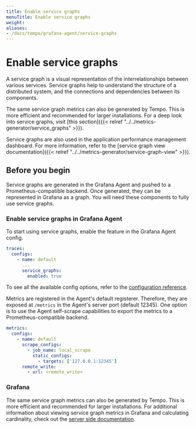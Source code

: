 ```yaml
---
title: Enable service graphs
menuTitle: Enable service graphs
weight:
aliases:
- /docs/tempo/grafana-agent/service-graphs
---
```


# Enable service graphs

A service graph is a visual representation of the interrelationships between various services.
Service graphs help to understand the structure of a distributed system,
and the connections and dependencies between its components.

The same service graph metrics can also be generated by Tempo.
This is more efficient and recommended for larger installations.
For a deep look into service graphs, visit [this section]({{< relref "../../metrics-generator/service_graphs" >}}).

Service graphs are also used in the application performance management dashboard.
For more information, refer to the [service graph view documentation]({{< relref "../../metrics-generator/service-graph-view" >}}).

## Before you begin

Service graphs are generated in the Grafana Agent and pushed to a Prometheus-compatible backend.
Once generated, they can be represented in Grafana as a graph.
You will need these components to fully use service graphs.

### Enable service graphs in Grafana Agent

To start using service graphs, enable the feature in the Grafana Agent config.

```yaml
traces:
  configs:
    - name: default
      ...
      service_graphs:
        enabled: true
```

To see all the available config options, refer to the [configuration reference](/docs/agent/latest/configuration/traces-config).

Metrics are registered in the Agent's default registerer.
Therefore, they are exposed at `/metrics` in the Agent's server port (default 12345).
One option is to use the Agent self-scrape capabilities to export the metrics to a Prometheus-compatible backend.

```yaml
metrics:
  configs:
    - name: default
      scrape_configs:
        - job_name: local_scrape
          static_configs:
            - targets: ['127.0.0.1:12345']
      remote_write:
        - url: <remote_write>
```

### Grafana

The same service graph metrics can also be generated by Tempo.
This is more efficient and recommended for larger installations.
For additional information about viewing service graph metrics in Grafana and calculating cardinality, check out the [server side documentation](../../metrics-generator/service_graphs#grafana).
